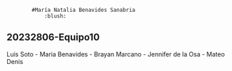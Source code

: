 			#María Natalia Benavides Sanabria
				:blush:				

## 20232806-Equipo10

Luis  Soto - Maria Benavides - Brayan Marcano - Jennifer de la Osa - Mateo Denis


